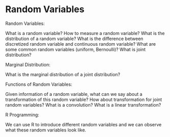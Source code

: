 # Random Variables

Random Variables: 

What is a random variable? 
How to measure a random variable? 
What is the distribution of a random variable? 
What is the difference between discretized random variable and continuous random variable? What are some common random variables (uniform, Bernoulli)? 
What is joint distribution?

Marginal Distribution: 

What is the marginal distribution of a joint distribution?

Functions of Random Variables: 

Given information of a random variable, what can we say about a transformation of this random variable? 
How about transformation for joint random variables?
What is a convolution?
What is a linear transformation?

R Programming: 

We can use R to introduce different random variables and we can observe what these random variables look like.
